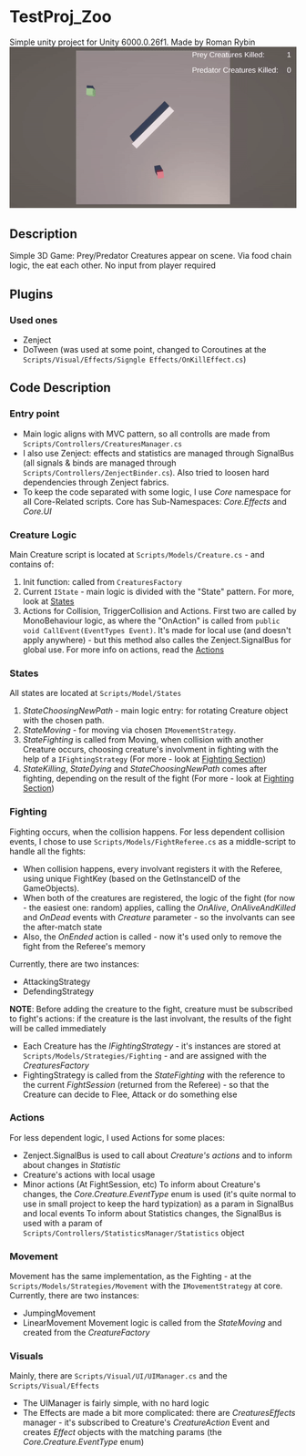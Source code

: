 # TestProj_Zoo
Simple unity project for Unity 6000.0.26f1. Made by Roman Rybin
![Видео](ExampleVideo.gif)
## Description
Simple 3D Game: Prey/Predator Creatures appear on scene. Via food chain logic, the eat each other. No input from player required
## Plugins
### Used ones
- Zenject
- DoTween (was used at some point, changed to Coroutines at the `Scripts/Visual/Effects/Signgle Effects/OnKillEffect.cs`)
## Code Description
### Entry point
- Main logic aligns with MVC pattern, so all controlls are made from `Scripts/Controllers/CreaturesManager.cs`  
- I also use Zenject: effects and statistics are managed through SignalBus (all signals & binds are managed through `Scripts/Controllers/ZenjectBinder.cs`). Also tried to loosen hard dependencies through Zenject fabrics.  
- To keep the code separated with some logic, I use *Core* namespace for all Core-Related scripts. Core has Sub-Namespaces: *Core.Effects* and *Core.UI*
### Creature Logic
Main Creature script is located at `Scripts/Models/Creature.cs` - and contains of:  
1. Init function: called from `CreaturesFactory`
2. Current `IState` - main logic is divided with the "State" pattern. For more, look at [States](#states)
3. Actions for Collision, TriggerCollision and Actions. First two are called by MonoBehaviour logic, as where the "OnAction" is called from `public void CallEvent(EventTypes Event)`. It's made for local use (and doesn't apply anywhere) - but this method also calles the Zenject.SignalBus for global use. For more info on actions, read the [Actions](#actions)
### States
All states are located at `Scripts/Model/States`
1. *StateChoosingNewPath* - main logic entry: for rotating Creature object with the chosen path.
2. *StateMoving* - for moving via chosen `IMovementStrategy`.
3. *StateFighting* is called from Moving, when collision with another Creature occurs, choosing creature's involvment in fighting with the help of a `IFightingStrategy` (For more - look at [Fighting Section](#fighting))
4. *StateKilling*, *StateDying* and *StateChoosingNewPath* comes after fighting, depending on the result of the fight (For more - look at [Fighting Section](#fighting))
### Fighting
Fighting occurs, when the collision happens. For less dependent collision events, I chose to use `Scripts/Models/FightReferee.cs` as a middle-script to handle all the fights:  
- When collision happens, every involvant registers it with the Referee, using unique FightKey (based on the GetInstanceID of the GameObjects).
- When both of the creatures are registered, the logic of the fight (for now - the easiest one: random) applies, calling the *OnAlive*, *OnAliveAndKilled* and *OnDead* events with *Creature* parameter - so the involvants can see the after-match state
- Also, the *OnEnded* action is called - now it's used only to remove the fight from the Referee's memory

Currently, there are two instances:
- AttackingStrategy
- DefendingStrategy
   
**NOTE**: Before adding the creature to the fight, creature must be subscribed to fight's actions: if the creature is the last involvant, the results of the fight will be called immediately  
   
- Each Creature has the *IFightingStrategy* - it's instances are stored at `Scripts/Models/Strategies/Fighting` - and are assigned with the *CreaturesFactory*  
- FightingStrategy is called from the *StateFighting* with the reference to the current *FightSession* (returned from the Referee) - so that the Creature can decide to Flee, Attack or do something else  
### Actions
For less dependent logic, I used Actions for some places:
- Zenject.SignalBus is used to call about *Creature's actions* and to inform about changes in *Statistic*
- Creature's actions with local usage
- Minor actions (At FightSession, etc)
To inform about Creature's changes, the *Core.Creature.EventType* enum is used (it's quite normal to use in small project to keep the hard typization) as a param in SignalBus and local events
To inform about Statistics changes, the SignalBus is used with a param of `Scripts/Controllers/StatisticsManager/Statistics` object
### Movement
Movement has the same implementation, as the Fighting - at the `Scripts/Models/Strategies/Movement` with the `IMovementStrategy` at core. Currently, there are two instances:
- JumpingMovement
- LinearMovement
Movement logic is called from the *StateMoving* and created from the *CreatureFactory*
### Visuals
Mainly, there are `Scripts/Visual/UI/UIManager.cs` and the `Scripts/Visual/Effects`
- The UIManager is fairly simple, with no hard logic
- The Effects are made a bit more complicated: there are *CreaturesEffects* manager - it's subscribed to Creature's *CreatureAction* Event and creates *Effect* objects with the matching params (the *Core.Creature.EventType* enum)

